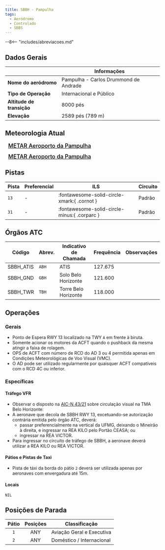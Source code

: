```yaml
---
title: SBBH - Pampulha
tags:
  - Aeródromo
  - Controlado
  - SBBS
---
```


--8<-- "includes/abreviacoes.md"

## Dados Gerais

|                              | Informações                           |
|------------------------------|---------------------------------------|
| **Nome do aeródromo**        | Pampulha - Carlos Drummond de Andrade |
| **Tipo de Operação**         | Internacional e Público               |
| **Altitude de transição**    | 8000 pés                              |
| **Elevação**                 | 2589 pés (789 m)                      |

## Meteorologia Atual

<a href="https://metar-taf.com/pt/SBBH" target="_blank" id="metartaf-LkzIl7SM"  style="font-size:18px; font-weight:500; color:#000; width:300px; height:435px; display:var(--show-dark); background-color: var(--md-default-bg-color); padding: 10px; margin: 0 0px 0.5em;">METAR Aeroporto da Pampulha</a>
<script async defer crossorigin="anonymous" src="https://metar-taf.com/pt/embed-js/SBBH?u=56997&bg_color=182061&qnh=hPa&rh=rh&target=LkzIl7SM"></script>
<a href="https://metar-taf.com/pt/SBBH" target="_blank" id="metartaf-LkzIl7SN" style="font-size:18px; font-weight:500; color:#000; width:300px; height:435px; display:var(--show-light); background-color: var(--md-default-bg-color); padding: 10px; margin: 0 0px 0.5em;">METAR Aeroporto da Pampulha</a>
<script async defer crossorigin="anonymous" src="https://metar-taf.com/pt/embed-js/SBBH?u=56997&qnh=hPa&rh=rh&target=LkzIl7SN"></script>

## Pistas

| Pista | Preferencial  | ILS                              | Circuito   |
|-------|---------------|----------------------------------|------------|
| `13`  | - | :fontawesome-solid-circle-xmark:{ .cornot }  | Padrão     |
| `31`  | - | :fontawesome-solid-circle-minus:{ .corparc } | Padrão     |

## Órgãos ATC

| Código     | Abrev. | Indicativo de Chamada | Frequência | Observações |
| ---------- | ------ | --------------------- | ---------- | ----------- |
| SBBH_ATIS  | `ABH`  | ATIS                  | 127.675    |             |
| SBBH_GND   | `GBH`  | Solo Belo Horizonte   | 121.600    |             |
| SBBH_TWR   | `TBH`  | Torre Belo Horizonte  | 118.000    |             |

## Operações

### Gerais

- Ponto de Espera RWY 13 localizado na TWY `A` em frente à biruta.
- Somente acionar os motores da ACFT quando o pushback da mesma atingir a faixa de rolagem.
- OPS de ACFT com número de RCD do AD 3 ou 4 permitida apenas em Condições Meteorológicas de Voo Visual (VMC).
- O AD pode ser utilizado regularmente por quaisquer ACFT compatíveis com o RCD 4C ou inferior.

### Específicas

#### Tráfego VFR

- Observar o disposto na [AIC-N 43/21](https://publicacoes.decea.mil.br/publicacao/AIC-N-4321) sobre circulação visual na TMA Belo Horizonte:
-  A aeronave que decola de SBBH RWY 13, excetuando-se autorização contrária emitida pelo órgão ATC, deverá: 
    - passar preferencialmente na vertical da UFMG, deixando o Mineirão à direita, e ingressar na REA KILO pelo Portão CEASA; ou
    - ingressar na REA VICTOR.
- Para ingressar no circuito de tráfego de SBBH, a aeronave deverá utilizar a REA KILO ou REA VICTOR.

#### Pátios e Pistas de Taxi

- Pista de táxi da borda do pátio `2` deverá ser utilizada apenas por aeronaves com envergadura até 15m.

#### Locais

`NIL`

## Posições de Parada

| Pátio     | Posições  | Classificação             |
|:---------:|:---------:|---------------------------|
| `1`       | ANY       | Aviação Geral e Executiva |
| `2`       | ANY       | Doméstico / Internacional |